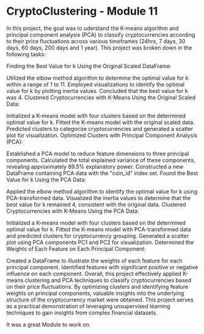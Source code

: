 # CryptoClustering - Module 11 

In this project, the goal was to uderstand the K-means algorithm and principal component analysis (PCA) to classify cryptocurrencies according to their price fluctuations across various timeframes (24hrs, 7 days, 30 days, 60 days, 200 days and 1 year). 
This project was broken down in the following tasks:

Finding the Best Value for k Using the Original Scaled DataFrame:

Utilized the elbow method algorithm to determine the optimal value for k within a range of 1 to 11.
Employed visualizations to identify the optimal value for k by plotting inertia values.
Concluded that the best value for k was 4.
Clustered Cryptocurrencies with K-Means Using the Original Scaled Data:

Initialized a K-means model with four clusters based on the determined optimal value for k.
Fitted the K-means model with the original scaled data.
Predicted clusters to categorize cryptocurrencies and generated a scatter plot for visualization.
Optimized Clusters with Principal Component Analysis (PCA):

Established a PCA model to reduce feature dimensions to three principal components.
Calculated the total explained variance of these components, revealing approximately 89.5% explanatory power.
Constructed a new DataFrame containing PCA data with the "coin_id" index set.
Found the Best Value for k Using the PCA Data:

Applied the elbow method algorithm to identify the optimal value for k using PCA-transformed data.
Visualized the inertia values to determine that the best value for k remained 4, consistent with the original data.
Clustered Cryptocurrencies with K-Means Using the PCA Data:

Initialized a K-means model with four clusters based on the determined optimal value for k.
Fitted the K-means model with PCA-transformed data and predicted clusters for cryptocurrency grouping.
Generated a scatter plot using PCA components PC1 and PC2 for visualization.
Determined the Weights of Each Feature on Each Principal Component:

Created a DataFrame to illustrate the weights of each feature for each principal component.
Identified features with significant positive or negative influence on each component.
Overall, this project effectively applied K-means clustering and PCA techniques to classify cryptocurrencies based on their price fluctuations. By optimizing clusters and identifying feature weights on principal components, valuable insights into the underlying structure of the cryptocurrency market were obtained. This project serves as a practical demonstration of leveraging unsupervised learning techniques to gain insights from complex financial datasets.

It was a great Module to work on.
